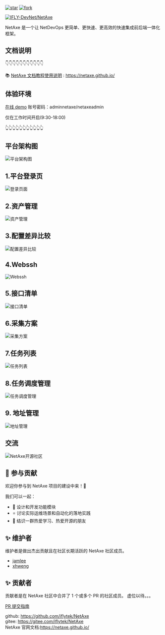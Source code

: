 <a href='https://gitee.com/IFLY-DevNet/net-axe/stargazers'><img src='https://gitee.com/IFLY-DevNet/net-axe/badge/star.svg?theme=dark' alt='star'></img></a>
<a href='https://gitee.com/IFLY-DevNet/net-axe/members'><img src='https://gitee.com/IFLY-DevNet/net-axe/badge/fork.svg?theme=white' alt='fork'></img></a>

[![IFLY-DevNet/NetAxe](https://gitee.com/IFLY-DevNet/net-axe/widgets/widget_card.svg?colors=2877c7,e0e0e0,bddcff,e3e9ed,666666,9b9b9b)](https://gitee.com/IFLY-DevNet/net-axe)

NetAxe 是一个让 NetDevOps 更简单、更快速、更高效的快速集成前后端一体化框架。

## 文档说明

👇👇👇👇👇👇👇👇👇👇👇

📚 [NetAxe 文档教程使用说明](https://netaxe.github.io/) : https://netaxe.github.io/

## 体验环境

[在线 demo](http://47.99.86.164:8888) 账号密码：adminnetaxe/netaxeadmin

仅在工作时间开启(9:30-18:00)

👆👆👆👆👆👆👆👆👆👆👆

## 平台架构图

![平台架构图](https://cdn.staticaly.com/gh/xuehaoweng/netaxe-image@master/架构图.3vrmin46me00.webp)

## 1.平台登录页

![登录页面](https://cdn.staticaly.com/gh/xuehaoweng/netaxe-image@master/netaxe-login.78afwmigsc00.webp)

## 2.资产管理

![资产管理](https://cdn.staticaly.com/gh/xuehaoweng/netaxe-image@master/netaxe-asset.71legxrjo540.webp)

## 3.配置差异比较

![配置差异比较](https://cdn.staticaly.com/gh/xuehaoweng/netaxe-image@master/netaxe-git-diff.60gnker70dk0.webp)

## 4.Webssh

![Webssh](https://cdn.staticaly.com/gh/xuehaoweng/netaxe-image@master/netaxe-webssh.3rs5vtioxe80.webp)

## 5.接口清单

![接口清单](https://cdn.staticaly.com/gh/xuehaoweng/netaxe-image@master/netaxe-interface.5pje0o1za4w0.webp)

## 6.采集方案

![采集方案](https://cdn.staticaly.com/gh/xuehaoweng/netaxe-image@master/netzxe-collect.4yf0qcxemhk0.webp)

## 7.任务列表

![任务列表](https://cdn.staticaly.com/gh/xuehaoweng/netaxe-image@master/netaxe-task.58uns0zatss0.webp)

## 8.任务调度管理

![任务调度管理](https://cdn.staticaly.com/gh/xuehaoweng/netaxe-image@master/netaxe-dispatch.3x68huinuzi0.webp)

## 9. 地址管理

![地址管理](https://cdn.staticaly.com/gh/xuehaoweng/netaxe-image@master/image.67ht05xvuvo0.webp)

## 交流

![NetAxe开源社区](https://cdn.staticaly.com/gh/xuehaoweng/netaxe-image@master/微信图片_20230106172200.240x6tqonx9c.webp)

## 🤝 参与贡献

欢迎你参与到 NetAxe 项目的建设中来！🎉

我们可以一起：

- 🎁 设计和开发功能模块
- ⭐ 讨论实际运维场景和自动化的落地实践
- 🎊 结识一群热爱学习、热爱开源的朋友

## ✨ 维护者

维护者是做出杰出贡献且在社区长期活跃的 NetAxe 社区成员。

- [jamlee](https://github.com/M87NET)
- [xhweng](https://github.com/xhweng)

## ✨ 贡献者

贡献者是在 NetAxe 社区中合并了 1 个或多个 PR 的社区成员。
虚位以待。。。

[PR 提交指南](https://mp.weixin.qq.com/s/sP2dC0txvBhExYxbjq94UA)

github: https://github.com/iflytek/NetAxe  
gitee: https://gitee.com/iflytek/NetAxe  
NetAxe 官网文档:https://netaxe.github.io/
